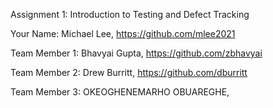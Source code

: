 Assignment 1: Introduction to Testing and Defect Tracking

Your Name: Michael Lee, https://github.com/mlee2021

Team Member 1: Bhavyai Gupta, https://github.com/zbhavyai

Team Member 2: Drew Burritt, https://github.com/dburritt

Team Member 3: OKEOGHENEMARHO  OBUAREGHE, 
